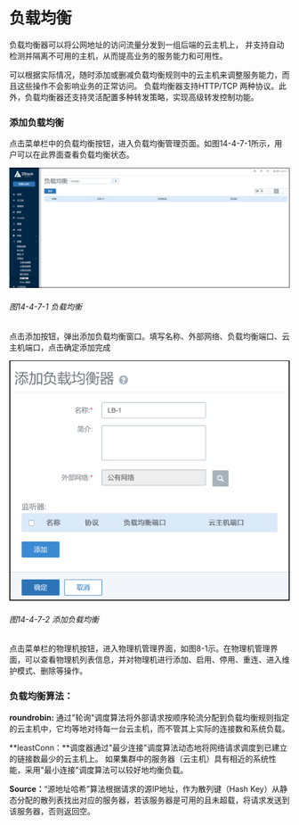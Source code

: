 # 负载均衡

负载均衡器可以将公网地址的访问流量分发到一组后端的云主机上， 并支持自动检测并隔离不可用的主机，从而提高业务的服务能力和可用性。 

可以根据实际情况，随时添加或删减负载均衡规则中的云主机来调整服务能力，而且这些操作不会影响业务的正常访问。 负载均衡器支持HTTP/TCP 两种协议。此外，负载均衡器还支持灵活配置多种转发策略，实现高级转发控制功能。

### 添加负载均衡

点击菜单栏中的负载均衡按钮，进入负载均衡管理页面。如图14-4-7-1所示，用户可以在此界面查看负载均衡状态。

![png](../images/14-4-7-1.png "图14-4-7-1 负载均衡")
###### 图14-4-7-1  负载均衡

点击添加按钮，弹出添加负载均衡窗口。填写名称、外部网络、负载均衡端口、云主机端口，点击确定添加完成

![png](../images/14-4-7-2.png "图14-4-7-2 添加负载均衡")
###### 图14-4-7-2  添加负载均衡




点击菜单栏的物理机按钮，进入物理机管理界面，如图8-1示。在物理机管理界面，可以查看物理机列表信息，并对物理机进行添加、启用、停用、重连、进入维护模式、删除等操作。


### 负载均衡算法：

**roundrobin:** 通过"轮询"调度算法将外部请求按顺序轮流分配到负载均衡规则指定的云主机中，它均等地对待每一台云主机，而不管其上实际的连接数和系统负载。

**leastConn：**调度器通过"最少连接"调度算法动态地将网络请求调度到已建立的链接数最少的云主机上。 如果集群中的服务器（云主机）具有相近的系统性能，采用"最小连接"调度算法可以较好地均衡负载。

**Source：**“源地址哈希”算法根据请求的源IP地址，作为散列键（Hash Key）从静态分配的散列表找出对应的服务器，若该服务器是可用的且未超载，将请求发送到该服务器，否则返回空。
